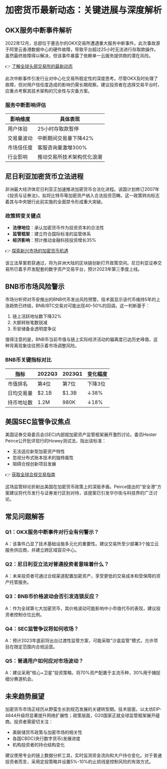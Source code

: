 # 加密货币最新动态：关键进展与深度解析

## OKX服务中断事件解析
2022年12月，总部位于塞舌尔的OKX交易所遭遇重大服务中断事件。此次事故源于阿里云香港数据中心的硬件故障，导致平台超过25小时无法进行存取款操作。虽然最终故障得以解决，但该事件暴露了依赖单一云服务提供商的潜在风险。

👉 [了解全球头部交易所的最新动态](https://bit.ly/okx_welcome)

此次中断事件引发行业对中心化交易所稳定性的深度思考。尽管OKX及时处理了故障，但对用户信任度造成的影响仍需长期观察。建议投资者在选择交易平台时，应重点考察其技术架构的冗余性与灾备方案。

### 服务中断影响评估
| 影响维度       | 具体表现                     |
|----------------|----------------------------|
| 用户体验       | 25小时存取款暂停            |
| 交易量波动     | 中断期间交易量下降42%        |
| 市场信任度     | 客服咨询量激增300%           |
| 行业影响       | 推动交易所技术架构优化浪潮   |

## 尼日利亚加密货币立法进程
非洲最大经济体尼日利亚正加速推进加密货币合法化进程。该国计划修订2007年《投资与证券法》，拟将比特币等加密资产纳入合法投资范畴。这一政策转向标志着其与中央银行此前实施的全面禁令形成重大突破。

### 政策转变关键点
- **法律地位**：承认加密货币作为投资资本的合法性
- **监管框架**：建立符合国际标准的监管体系
- **经济影响**：预计推动金融科技投资增长35%

👉 [探索新兴市场的加密货币机遇](https://bit.ly/okx_welcome)

该立法草案若获通过，将为非洲大陆的区块链创新打开政策空间。尼日利亚证券交易所已着手开发配套的数字资产交易平台，预计2023年第三季度上线。

## BNB币市场风险警示
市场分析师对币安推出的BNB代币发出风险预警。技术面显示该代币维持5年的上涨趋势已终结，BNB/BTC交易对可能出现40-50%的回调。这一判断基于：
1. 链上活跃地址数下降32%
2. 大额转账笔数锐减
3. 币安储备金透明度争议

值得注意的是，BNB币当前市值与链上实际经济活动的偏离度已达历史峰值，这种背离现象往往预示着市场调整风险。

### BNB币关键指标对比
| 指标         | 2022Q3   | 2023Q1   | 变化幅度  |
|--------------|----------|----------|-----------|
| 市值排名     | 第4位    | 第7位    | 下降3位   |
| 日均交易量   | $2.1B    | $1.3B    | ↓38%      |
| 持币地址数   | 1.2M     | 980K     | ↓18%      |

## 美国SEC监管争议焦点
美国证券交易委员会(SEC)内部就加密资产监管框架展开激烈讨论。委员Hester Peirce公开批评现行的Howey测试法，指出该标准：
- 无法适应新型加密资产特性
- 忽视分布式账本技术的独特属性
- 阻碍合规创新项目发展

👉 [获取全球合规交易指南](https://bit.ly/okx_welcome)

这场监管辩论折射出美国在加密货币政策上的深层矛盾。Peirce提出的"安全港"方案建议将代币发行与证券发行区别对待，该提案已引发华尔街与科技界的广泛讨论。

## 常见问题解答
### Q1：OKX服务中断事件对行业有何警示？
A：该事件凸显了技术基础设施多元化的重要性。建议交易所至少部署3个独立云服务供应商，并建立跨区域容灾中心。

### Q2：尼日利亚立法对普通投资者意味着什么？
A：未来投资者可通过合规渠道配置加密资产，享受更低的交易成本和受保障的资产托管服务。

### Q3：BNB币价格波动会否引发连锁反应？
A：作为全球第七大加密货币，其价格波动可能影响中小市值代币的表现，建议投资者控制仓位比例。

### Q4：SEC监管争议将如何收场？
A：预计2023年底前将出台过渡性监管方案，可能采取"沙盒监管"模式，允许项目在限定范围内合规运营。

### Q5：普通用户如何应对市场波动？
A：建议采用"核心+卫星"投资策略，将70%资产配置于主流币种，30%用于捕捉细分赛道机会。

## 未来趋势展望
加密货币市场正经历从野蛮生长到规范发展的关键转型期。技术层面，以太坊EIP-4844升级将显著提升网络扩展性；政策层面，G20国家正就全球监管框架展开磋商。投资者需密切关注：
- 美联储货币政策与加密市场的相关性
- 各国CBDC(央行数字货币)发展进度
- 机构投资者的持仓结构变化

建议使用专业的链上数据分析工具，实时监测资金流向和大户持仓变化。对于普通投资者而言，采用定投策略并设置5%-10%的止损线是控制风险的有效方式。